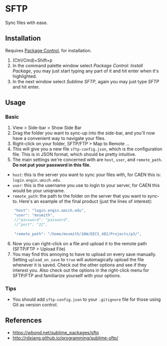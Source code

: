 # SFTP

Sync files with ease.

## Installation

Requires [Package Control](https://github.com/MaxOSmith/eg/sublime/README.md), for installation. 

1. (Ctrl/Cmd)+Shift+p
2. In the command palette window select *Package Control: Install Package*, you may just start typing any part of it and hit enter when it's highlighted.
3. In the next window select *Sublime SFTP*, again you may just type *SFTP* and hit enter.

## Usage

### Basic

1. View > Side-bar > Show Side Bar
2. Drag the folder you want to sync-up into the side-bar, and you'll now have a convenient way to navigate your files. 
3. Right-click on your folder, SFTP/FTP > Map to Remote ...
4. This will give you a new file `sftp-config.json`, which is the configuration file. This is in JSON format, which should be pretty intuitive. 
5. The main settings we're concerned with are `host`, `user`, and `remote_path`. **Do not put your password in this file.**
  - `host`: this is the server you want to sync your files with, for CAEN this is: `login.engin.umich.edu`.
  - `user`: this is the username you use to login to your server, for CAEN this would be your uniqname. 
  - `remote_path`: the path to the folder on the server that you want to sync-to.
Here's an example of the final product (just the lines of interest):
```javascript
    "host": "login.engin.umich.edu",
    "user": "mxsmith",
    //"password": "password",
    //"port": "22",
    
    "remote_path": "/home/mxsmith/16W/EECS_482/Projects/p3/",
```
6. Now you can right-click on a file and upload it to the remote path (SFTP/FTP > Upload File)
7. You may find this annoying to have to upload on every save manually. Setting `upload_on_save` to `true` will automagically upload the file whenever it is saved. Check out the other options and see if they interest you. Also check out the options in the right-click menu for SFTP/FTP and familiarize yourself with your options.

### Tips

- You should add `sftp-config.json` to your `.gitignore` file for those using Git as version control.

## References
- https://wbond.net/sublime_packages/sftp
- http://rdxiang.github.io/programming/sublime-sftp/